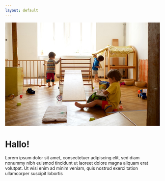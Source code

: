 ```yaml
---
layout: default
---
```


<img src="img/betreuung.jpg" alt="betreuung">

<h1>Hallo!</h1>

Lorem ipsum dolor sit amet, consectetuer adipiscing elit, sed diam nonummy nibh euismod tincidunt ut laoreet dolore magna aliquam erat volutpat. Ut wisi enim ad minim veniam, quis nostrud exerci tation ullamcorper suscipit lobortis
